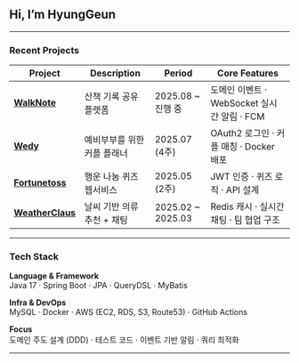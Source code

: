 ##  Hi, I’m HyungGeun  

---

###  Recent Projects

| Project | Description | Period | Core Features |
|----------|--------------|---------|----------------|
| [**WalkNote**](https://github.com/HyungGeun94/WalkNote) | 산책 기록 공유 플랫폼 | 2025.08 ~ 진행 중 | 도메인 이벤트 · WebSocket 실시간 알림 · FCM |
| [**Wedy**](https://github.com/HyungGeun94/Wedvice/Wedvice_BE) | 예비부부를 위한 커플 플래너 | 2025.07 (4주) | OAuth2 로그인 · 커플 매칭 · Docker 배포 |
| [**Fortunetoss**](https://github.com/HyungGeun94/fortunetoss/backend) | 행운 나눔 퀴즈 웹서비스 | 2025.05 (2주) | JWT 인증 · 퀴즈 로직 · API 설계 |
| [**WeatherClaus**](https://github.com/Weather-Claus-Team/weather-claus-be) | 날씨 기반 의류 추천 + 채팅 | 2025.02 ~ 2025.03 | Redis 캐시 · 실시간 채팅 · 팀 협업 구조 |

---

###  Tech Stack  

**Language & Framework**  
Java 17 · Spring Boot · JPA · QueryDSL · MyBatis  

**Infra & DevOps**  
MySQL · Docker · AWS (EC2, RDS, S3, Route53) · GitHub Actions  

**Focus**  
도메인 주도 설계 (DDD) · 테스트 코드 · 이벤트 기반 알림 · 쿼리 최적화  

---

